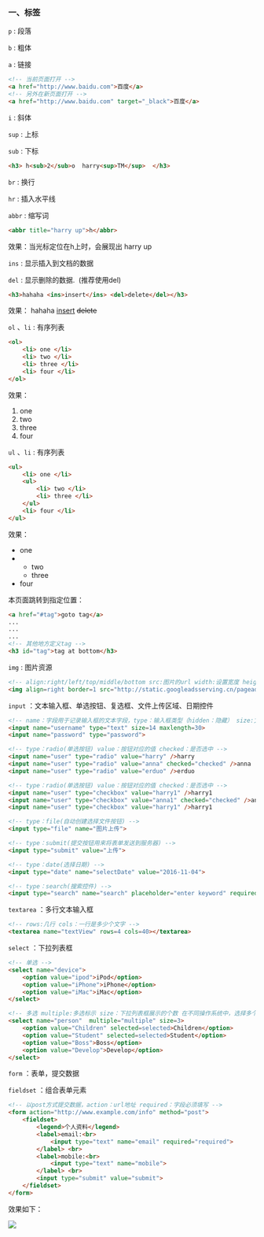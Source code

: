 ### 一、标签

`p` : 段落

`b` : 粗体

`a` : 链接 

``` html
<!-- 当前页面打开 -->
<a href="http://www.baidu.com">百度</a>      
<!-- 另外在新页面打开 -->
<a href="http://www.baidu.com" target="_black">百度</a>
```

`i` : 斜体

`sup` : 上标 

`sub` : 下标

```html
<h3> h<sub>2</sub>o  harry<sup>TM</sup>  </h3>
```

`br` : 换行

`hr` : 插入水平线

`abbr` : 缩写词

```html
<abbr title="harry up">h</abbr>
```

效果：当光标定位在h上时，会展现出 harry up



`ins` : 显示插入到文档的数据

`del` : 显示删除的数据.  (推荐使用del) 

```html
<h3>hahaha <ins>insert</ins> <del>delete</del></h3>       
```

效果： hahaha <u>insert</u> ~~delete~~ 



`ol` 、`li` : 有序列表

```html
<ol>
	<li> one </li>
	<li> two </li>
	<li> three </li>
	<li> four </li>
</ol>
```

效果：

1. one
2. two
3. three
4. four



`ul` 、`li` : 有序列表

```html
<ul>
	<li> one </li>
	<ul>
		<li> two </li>
		<li> three </li>
	</ul>
	<li> four </li>
</ul>
```

效果：

- one
- - two
  - three
- four



本页面跳转到指定位置：

```html
<a href="#tag">goto tag</a>
...
...
...
<!-- 其他地方定义tag -->
<h3 id="tag">tag at bottom</h3>
```



`img` : 图片资源

```html
<!-- align:right/left/top/middle/bottom src:图片的url width:设置宽度 height:设置高度 alt:没有加载图片完全显示的文本 -->
<img align=right border=1 src="http://static.googleadsserving.cn/pagead/imgad?id=CICAgKDLttWnRxCgARjYBDIIiLnVv9lkb_M" width=100 height=200 alt="这个是京东的一个广告图片" title="这个是京东的一个广告图片" /> 
```



`input` ：文本输入框、单选按钮、复选框、文件上传区域、日期控件

```html
<!-- name：字段用于记录输入框的文本字段，type：输入框类型（hidden：隐藏） size:文本字体大小 maxlength：限制长度 -->
<input name="username" type="text" size=14 maxlength=30>
<input name="password" type="password">

<!-- type：radio(单选按钮) value：按钮对应的值 checked：是否选中 -->
<input name="user" type="radio" value="harry" />harry 
<input name="user" type="radio" value="anna" checked="checked" />anna 
<input name="user" type="radio" value="erduo" />erduo 

<!-- type：radio(单选按钮) value：按钮对应的值 checked：是否选中 -->
<input name="user" type="checkbox" value="harry1" />harry1
<input name="user" type="checkbox" value="anna1" checked="checked" />anna1
<input name="user" type="checkbox" value="harry1" />harry1

<!-- type：file(自动创建选择文件按钮) -->
<input type="file" name="图片上传"> 

<!-- type：submit(提交按钮用来将表单发送到服务器) -->
<input type="submit" value="上传">

<!-- type：date(选择日期) -->
<input type="date" name="selectDate" value="2016-11-04">

<!-- type：search(搜索控件) -->
<input type="search" name="search" placeholder="enter keyword" required>
```



`textarea` ：多行文本输入框

```html
<!-- rows:几行 cols：一行是多少个文字 -->
<textarea name="textView" rows=4 cols=40></textarea>
```



`select` ：下拉列表框

```html
<!-- 单选 -->
<select name="device">
	<option value="ipod">iPod</option>
	<option value="iPhone">iPhone</option>
	<option value="iMac">iMac</option>
</select>

<!-- 多选 multiple:多选标示 size：下拉列表框展示的个数 在不同操作系统中，选择多个选项的差异:对于 windows：按住 Ctrl 按钮来选择多个选项, 对于 Mac：按住 command 按钮来选择多个选项  -->
<select name="person"  multiple="multiple" size=3>
	<option value="Children" selected=selected>Children</option>
	<option value="Student" selected=selected>Student</option>
	<option value="Boss">Boss</option>
	<option value="Develop">Develop</option>
</select>
```



`form` ：表单，提交数据

`fieldset` ：组合表单元素

```html
<!-- 以post方式提交数据，action：url地址 required：字段必须填写 -->
<form action="http://www.example.com/info" method="post">
	<fieldset>
		<legend>个人资料</legend>
		<label>email:<br>
			<input type="text" name="email" required="required">
		</label> <br>
		<label>mobile:<br>
			<input type="text" name="mobile">
		</label> <br>
		<input type="submit" value="submit">
	</fieldset>	
</form>
```

效果如下：

![](http://7xqhx8.com1.z0.glb.clouddn.com/html_1.png)  







